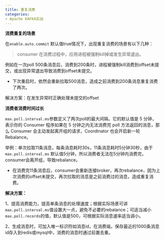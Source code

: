 ```yaml
---
title: 重复消费
categories: 
- Apache KAFKA实战
---
```


**消费重复的场景**

在`enable.auto.commit` 默认值true情况下，出现重复消费的场景有以下几种：

> consumer 在消费过程中，应用进程被强制kill掉或发生异常退出。

例如在一次poll 500条消息后，消费到200条时，进程被强制kill消费到offset未提交，或出现异常退出导致消费到offset未提交。

* 下次重启时，依然会重新拉取500消息，造成之前消费到200条消息重复消费了两次。

解决方案：在发生异常时正确处理未提交的offset

**消费者消费时间过长**

`max.poll.interval.ms`参数定义了两次poll的最大间隔，它的默认值是 5 分钟，表示你的 Consumer 程序如果在 5 分钟之内无法消费完 poll 方法返回的消息，那么 Consumer 会主动发起离开组的请求，Coordinator 也会开启新一轮 Rebalance。

举例：单次拉取11条消息，每条消息耗时30s，11条消息耗时5分钟30秒，由于`max.poll.interval.ms`  默认值5分钟，所以消费者无法在5分钟内消费完，consumer会离开组，导致rebalance。

* 在消费完11条消息后，consumer会重新连接broker，再次rebalance，因为上次消费的offset未提交，再次拉取的消息是之前消费过的消息，造成重复消费。

**解决方案：**

1、提高消费能力，提高单条消息的处理速度；根据实际场景可讲`max.poll.interval.ms`值设置大一点，避免不必要的rebalance；可适当减小`max.poll.records`的值，默认值是500，可根据实际消息速率适当调小。

2、生成消息时，可加入唯一标识符如消息id，在消费端，保存最近的1000条消息id存入到redis或mysql中，消费的消息时通过前置去重。